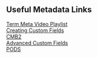 ##  Useful Metadata Links

[Term Meta Video Playlist](https://www.youtube.com/playlist?list=PLIjMj0-5C8TJYSkKnUyHH1VXlIpvZXOMT)<br>
[Creating Custom Fields](https://youtu.be/y3SvtpOk4UI?list=PLIjMj0-5C8TI7Jwell1rTvv5XXyrbKDcy)<br>
[CMB2](https://github.com/WebDevStudios/CMB2)<br>
[Advanced Custom Fields](https://wordpress.org/plugins/advanced-custom-fields/)<br>
[PODS](http://pods.io/)

